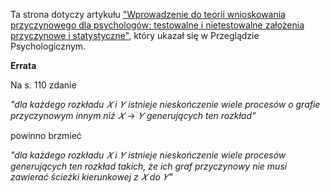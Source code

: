 Ta strona dotyczy artykułu ["Wprowadzenie do teorii wnioskowania przyczynowego dla psychologów: testowalne i nietestowalne założenia przyczynowe i statystyczne"](https://czasopisma.uwm.edu.pl/index.php/pp/article/view/9461/7101), który ukazał się w Przeglądzie Psychologicznym.

**Errata**

Na s. 110 zdanie

*"dla każdego rozkładu* $𝑋$ *i* $𝑌$ *istnieje nieskończenie wiele procesów o grafie przyczynowym innym niż* $𝑋 \rightarrow 𝑌$ *generujących ten rozkład"*

powinno brzmieć

*"dla każdego rozkładu* $𝑋$ *i* $𝑌$ *istnieje nieskończenie wiele procesów generujących ten rozkład takich, że ich graf przyczynowy nie musi zawierać ścieżki kierunkowej z* $𝑋$ *do* $𝑌$*"*
